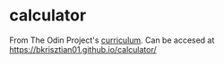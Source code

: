 # calculator
From The Odin Project's [curriculum](https://www.theodinproject.com/courses/web-development-101/lessons/etch-a-sketch-project).
Can be accesed at https://bkrisztian01.github.io/calculator/
